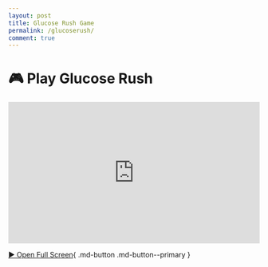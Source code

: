 ```yaml
---
layout: post
title: Glucose Rush Game
permalink: /glucoserush/
comment: true
---
```



# 🎮 Play Glucose Rush

<div style="position: relative; padding-bottom: 56.25%; height: 0; overflow: hidden;">
  <iframe 
    src="https://vibha1019.github.io/glucose_rush.html" 
    style="position: absolute; top: 0; left: 0; width: 100%; height: 100%; border: none;"
    allowfullscreen>
  </iframe>
</div>

[▶ Open Full Screen](https://vibha1019.github.io/glucose_rush.html){ .md-button .md-button--primary }